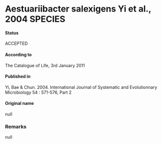 Aestuariibacter salexigens Yi et al., 2004 SPECIES
=======

#### Status
ACCEPTED

#### According to
The Catalogue of Life, 3rd January 2011

#### Published in
Yi, Bae & Chun. 2004. International Journal of Systematic and Evolutionnary Microbiology 54 : 571-576, Part 2 

#### Original name
null

### Remarks
null